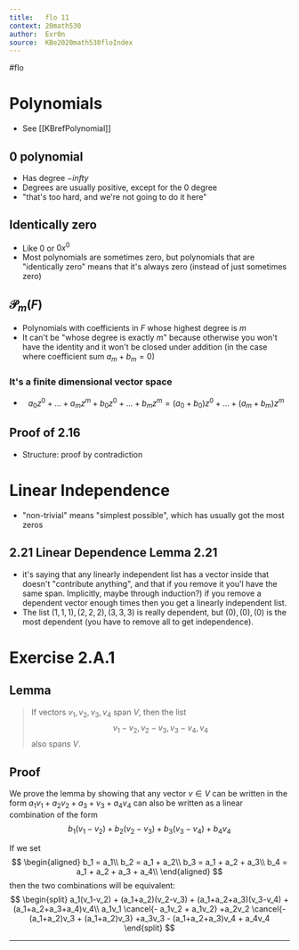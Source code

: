 ```yaml
---
title:   flo 11
context: 20math530
author:  Exr0n
source:  KBe2020math530floIndex
---
```


#flo 

# Polynomials 
- See [[KBrefPolynomial]]
## 0 polynomial
- Has degree $-infty$
- Degrees are usually positive, except for the $0$ degree
- "that's too hard, and we're not going to do it here"
## Identically zero
- Like $0$ or $0 x^0$
- Most polynomials are sometimes zero, but polynomials that are "identically zero" means that it's always zero (instead of just sometimes zero)

## $\mathcal{P}_m(F)$
- Polynomials with coefficients in $F$ whose highest degree is $m$
- It can't be "whose degree is exactly $m$" because otherwise you won't have the identity and it won't be closed under addition (in the case where coefficient sum $a_m + b_m = 0$)
### It's a finite dimensional vector space
- $$a_0z^0+...+a_mz^m + b_0z^0 + ... + b_mz^m = (a_0+b_0)z^0 + ... + (a_m+b_m)z^m$$

## Proof of 2.16
- Structure: proof by contradiction

# Linear Independence
- "non-trivial" means "simplest possible", which has usually got the most zeros

## 2.21 Linear Dependence Lemma 2.21
- it's saying that any linearly independent list has a vector inside that doesn't "contribute anything", and that if you remove it you'l have the same span. Implicitly, maybe through induction?) if you remove a dependent vector enough times then you get a linearly independent list.
- The list $(1, 1, 1), (2, 2, 2), (3, 3, 3)$ is really dependent, but $(0), (0), (0)$ is the most dependent (you have to remove all to get independence).

# Exercise 2.A.1
## Lemma
> If vectors $v_1, v_2, v_3, v_4$ span $V$, then the list
> $$v_1-v_2, v_2-v_3, v_3-v_4, v_4$$
> also spans $V$.

## Proof
We prove the lemma by showing that any vector $v \in V$ can be written in the form $a_1v_1 + a_2v_2 + a_3+v_3 + a_4v_4$ can also be written as a linear combination of the form
$$
b_1 (v_1-v_2) + b_2 (v_2-v_3) + b_3(v_3-v_4) + b_4v_4
$$

If we set
$$
\begin{aligned}
b_1 = a_1\\
b_2 = a_1 + a_2\\
b_3 = a_1 + a_2 + a_3\\
b_4 = a_1 + a_2 + a_3 + a_4\\
\end{aligned}
$$
then the two combinations will be equivalent:
$$
\begin{split}
a_1(v_1-v_2) + (a_1+a_2)(v_2-v_3) + (a_1+a_2+a_3)(v_3-v_4) + (a_1+a_2+a_3+a_4)v_4\\
a_1v_1 \cancel{- a_1v_2 + a_1v_2} +a_2v_2 \cancel{- (a_1+a_2)v_3 + (a_1+a_2)v_3} +a_3v_3 - (a_1+a_2+a_3)v_4 + a_4v_4
\end{split}
$$

---
